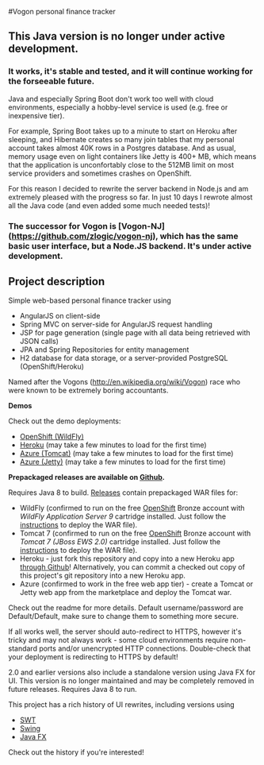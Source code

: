 #Vogon personal finance tracker

## This Java version is no longer under active development.
### It works, it's stable and tested, and it will continue working for the forseeable future.

Java and especially Spring Boot don't work too well with cloud environments, especially a hobby-level service is used (e.g. free or inexpensive tier).

For example, Spring Boot takes up to a minute to start on Heroku after sleeping, and Hibernate creates so many join tables that my personal account takes almost 40K rows in a Postgres database. And as usual, memory usage even on light containers like Jetty is 400+ MB, which means that the application is unconfortably close to the 512MB limit on most service providers and sometimes crashes on OpenShift.

For this reason I decided to rewrite the server backend in Node.js and am extremely pleased with the progress so far. In just 10 days I rewrote almost all the Java code (and even added some much needed tests)!

### The successor for Vogon is [Vogon-NJ] (https://github.com/zlogic/vogon-nj), which has the same basic user interface, but a Node.JS backend. It's under active development.

## Project description

Simple web-based personal finance tracker using 

* AngularJS on client-side
* Spring MVC on server-side for AngularJS request handling
* JSP for page generation (single page with all data being retrieved with JSON calls)
* JPA and Spring Repositories for entity management
* H2 database for data storage, or a server-provided PostgreSQL (OpenShift/Heroku)

Named after the Vogons (http://en.wikipedia.org/wiki/Vogon) race who were known to be extremely boring accountants.

**Demos**

Check out the demo deployments:

* [OpenShift (WildFly)](http://vogon-zlogic42demo.rhcloud.com)
* [Heroku](http://vogon-demo.herokuapp.com) (may take a few minutes to load for the first time)
* [Azure (Tomcat)](http://vogon-tomcat.azurewebsites.net) (may take a few minutes to load for the first time)
* [Azure (Jetty)](http://vogon-jetty.azurewebsites.net) (may take a few minutes to load for the first time)

**Prepackaged releases are available on [Github](/../../releases).**

Requires Java 8 to build. [Releases](/../../releases) contain prepackaged WAR files for:

* WildFly (confirmed to run on the free [OpenShift](http://www.openshift.com/) Bronze account with *WildFly Application Server 9* cartridge installed. Just follow the [instructions](http://help.openshift.com/hc/en-us/articles/202399740) to deploy the WAR file).
* Tomcat 7 (confirmed to run on the free [OpenShift](http://www.openshift.com/) Bronze account with *Tomcat 7 (JBoss EWS 2.0)* cartridge installed. Just follow the [instructions](http://help.openshift.com/hc/en-us/articles/202399740) to deploy the WAR file).
* Heroku - just fork this repository and copy into a new Heroku app [through Github](http://devcenter.heroku.com/articles/github-integration)! Alternatively, you can commit a checked out copy of this project's git repository into a new Heroku app.
* Azure (confirmed to work in the free web app tier) - create a Tomcat or Jetty web app from the marketplace and deploy the Tomcat war.

Check out the readme for more details. Default username/password are Default/Default, make sure to change them to something more secure.

If all works well, the server should auto-redirect to HTTPS, however it's tricky and may not always work - some cloud environments require non-standard ports and/or unencrypted HTTP connections. Double-check that your deployment is redirecting to HTTPS by default!

2.0 and earlier versions also include a standalone version using Java FX for UI. This version is no longer maintained and may be completely removed in future releases. Requires Java 8 to run.

This project has a rich history of UI rewrites, including versions using

* [SWT](http://www.eclipse.org/swt/) 
* [Swing](http://en.wikipedia.org/wiki/Swing_%28Java%29)
* [Java FX](http://www.oracle.com/technetwork/java/javase/overview/javafx-overview-2158620.html)

Check out the history if you're interested!
